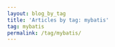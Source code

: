 ```yaml
---
layout: blog_by_tag
title: 'Articles by tag: mybatis'
tag: mybatis
permalink: /tag/mybatis/
---
```

